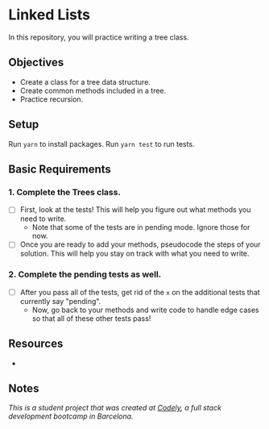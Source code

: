 # Linked Lists

In this repository, you will practice writing a tree class.

## Objectives

  - Create a class for a tree data structure.
  - Create common methods included in a tree.
  - Practice recursion.

## Setup

Run `yarn` to install packages.
Run `yarn test` to run tests.

## Basic Requirements

### 1. Complete the Trees class.
  - [ ] First, look at the tests! This will help you
      figure out what methods you need to write.
      - Note that some of the tests are in pending
        mode. Ignore those for now.
  - [ ] Once you are ready to add your methods, pseudocode
      the steps of your solution. This will help you stay on
      track with what you need to write.

### 2. Complete the pending tests as well.
  - [ ] After you pass all of the tests, get rid of the `x` on the
    additional tests that currently say "pending".
      - Now, go back to your methods and write code to handle
        edge cases so that all of these other tests pass!

## Resources
  -

## Notes
_This is a student project that was created at [Codely](http://codely.tech), a full stack development bootcamp in Barcelona._
